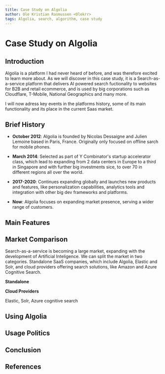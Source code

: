 ```yaml
---
title: Case Study on Algolia
author: Ole Kristian Rasmussen <Olekrr>
tags: Algolia, search, algorithm, case study
---
```


# Case Study on Algolia

## Introduction

Algolia is a platform I had never heard of before, and was therefore excited to learn more about. As we will discover in this case study, it is a Search-as-a-service platform that delivers AI powered search fuctionality to websites for B2B and retail ecommerce, and is used by big corporations such as Cloudflare, T-Mobile, National Geographics and many more.

I will now adress key events in the platforms history, some of its main functionality and its place in the current Saas market.

## Brief History

- **October 2012**: Algolia is founded by Nicolas Dessaigne and Julien Lemoine based in Paris, France. Originally only focused on offline sarch for mobile phones.
- **March 2014**: Selected as part of Y Combinator's startup accelerator class, which lead to expanding from 2 data centers in Europe to a third in Singapore and with further big investments sice, to over 70 in different regions all over the world.
- **2017-2020**: Continues expanding globally and launches new products and features, like personalization capabilities, analytics tools and integration with other big dev frameworks and platforms.

- **Now**: Algolia focuses on expanding market presence, serving a wider range of customers.

## Main Features

## Market Comparison

Search-as-a-service is becoming a large market, expanding with the development of Artificial Inteligence. We can split the market in two categories. Standalone SaaS companies, which include Algolia, Elastic and Solr, and cloud providers offering search solutions, like Amazon and Azure Cognitive Search.

**Standalone**

**Cloud Providers**

Elastic, Solr, Azure cognitive search

## Using Algolia

## Usage Politics

## Conclusion

## References
